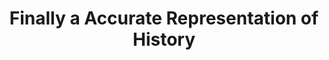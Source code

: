 ---
pid: rs6
title: Finally a Accurate Representation of History
location_transcription: Art Museum - Replace Rocky
coordinates: "[-75.1831601, 39.9655697]"
zipcode: '19151'
gen_neighborhood: West Philadelphia
neighborhood: Overbrook,Overbrook Farms,Overbrook Park
outside_phl: 
age: '33'
age_range: 30-39
instagram: 
image_file_name: rs_6.jpg
proposal_transcription: Take all white male //racist// statues down and replace them
  with the Black people who built this country
topic: African Americans,History
topic_summary: 0, 0
type: Sculpture Statue
keywords_other: 
credit: Bertrom Tate
image_labels: 
twitter: 
facebook: 
permalink: "/monuments/rs6/"
layout: item-page
---